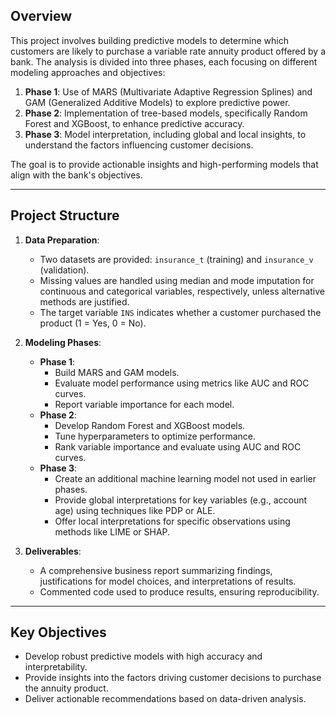 ## Overview
This project involves building predictive models to determine which customers are likely to purchase a variable rate annuity product offered by a bank. The analysis is divided into three phases, each focusing on different modeling approaches and objectives:

1. **Phase 1**: Use of MARS (Multivariate Adaptive Regression Splines) and GAM (Generalized Additive Models) to explore predictive power.
2. **Phase 2**: Implementation of tree-based models, specifically Random Forest and XGBoost, to enhance predictive accuracy.
3. **Phase 3**: Model interpretation, including global and local insights, to understand the factors influencing customer decisions.

The goal is to provide actionable insights and high-performing models that align with the bank's objectives.

---

## Project Structure
1. **Data Preparation**:
   - Two datasets are provided: `insurance_t` (training) and `insurance_v` (validation).
   - Missing values are handled using median and mode imputation for continuous and categorical variables, respectively, unless alternative methods are justified.
   - The target variable `INS` indicates whether a customer purchased the product (1 = Yes, 0 = No).

2. **Modeling Phases**:
   - **Phase 1**:
     - Build MARS and GAM models.
     - Evaluate model performance using metrics like AUC and ROC curves.
     - Report variable importance for each model.
   - **Phase 2**:
     - Develop Random Forest and XGBoost models.
     - Tune hyperparameters to optimize performance.
     - Rank variable importance and evaluate using AUC and ROC curves.
   - **Phase 3**:
     - Create an additional machine learning model not used in earlier phases.
     - Provide global interpretations for key variables (e.g., account age) using techniques like PDP or ALE.
     - Offer local interpretations for specific observations using methods like LIME or SHAP.

3. **Deliverables**:
   - A comprehensive business report summarizing findings, justifications for model choices, and interpretations of results.
   - Commented code used to produce results, ensuring reproducibility.

---

## Key Objectives
- Develop robust predictive models with high accuracy and interpretability.
- Provide insights into the factors driving customer decisions to purchase the annuity product.
- Deliver actionable recommendations based on data-driven analysis.
